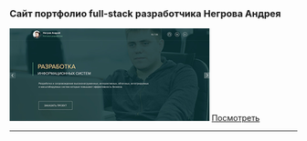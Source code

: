 ### Сайт портфолио full-stack разработчика Негрова Андрея

![mountains](resumeNA/images/photo_github.png "privew")                     [Посмотреть](https://kostasnegrov.github.io/resumeNA/ "Описание")

---
